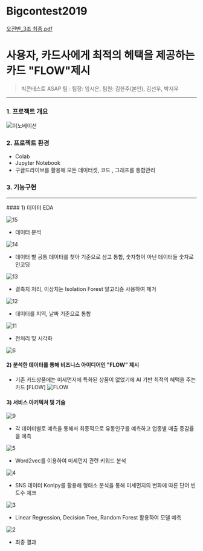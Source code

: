 # Bigcontest2019
[오전반_3조 최종.pdf](https://github.com/schw240/Bigcontest2019/files/4957702/_3.pdf)
# 사용자, 카드사에게 최적의 헤택을 제공하는 카드 "FLOW"제시

> 빅콘테스트 ASAP 팀 : 팀장: 임시은, 팀원: 김한주(본인), 김선우, 박지우

<hr/>

### 1. 프로젝트 개요
![이노베이션](https://user-images.githubusercontent.com/54871612/102210768-f871c200-3f15-11eb-93e4-503444494a58.png)


### 2. 프로젝트 환경
* Colab
* Jupyter Notebook
* 구글드라이브를 활용해 모든 데이터셋, 코드 , 그래프를 통합관리

### 3. 기능구현
<hr/>
#### 1) 데이터 EDA

![15](https://user-images.githubusercontent.com/54871612/102211886-a2058300-3f17-11eb-953d-030368a0b549.png)
* 데이터 분석

![14](https://user-images.githubusercontent.com/54871612/102211885-a2058300-3f17-11eb-859d-77f4c0570a18.png)
* 데이터 별 공통 데이터를 찾아 기준으로 삼고 통합, 숫자형이 아닌 데이터들 숫자로 인코딩

![13](https://user-images.githubusercontent.com/54871612/102211881-a16cec80-3f17-11eb-9159-83cac2dc4859.png)
* 결측치 처리, 이상치는 Isolation Forest 알고리즘 사용하여 제거

![12](https://user-images.githubusercontent.com/54871612/102211880-a16cec80-3f17-11eb-8b09-690b512babdb.png)
* 데이터를 지역, 날짜 기준으로 통합

![11](https://user-images.githubusercontent.com/54871612/102211879-a0d45600-3f17-11eb-841d-9faa1a076888.png)
* 전처리 및 시각화

![6](https://user-images.githubusercontent.com/54871612/102212722-fbba7d00-3f18-11eb-9225-f650c978fab5.png)


#### 2) 분석한 데이터를 통해 비즈니스 아이디어인 "FLOW" 제시
* 기존 카드상품에는 미세먼지에 특화된 상품이 없었기에 AI 기반 최적의 혜택을 주는 카드 [FLOW]
![FLOW](https://user-images.githubusercontent.com/54871612/102212501-aed6a680-3f18-11eb-967d-76e625748714.png)

#### 3) 서비스 아키텍쳐 및 기술
![9](https://user-images.githubusercontent.com/54871612/102212577-cb72de80-3f18-11eb-8f35-d9e397e12a93.png)
* 각 데이터별로 예측을 통해서 최종적으로 유동인구를 예측하고 업종별 매출 증감률을 예측

![5](https://user-images.githubusercontent.com/54871612/102212795-1ab90f00-3f19-11eb-810a-f9a8c610e9d3.png)
* Word2vec를 이용하여 미세먼지 관련 키워드 분석

![4](https://user-images.githubusercontent.com/54871612/102212788-17be1e80-3f19-11eb-9657-e0bbb96a881c.png)
* SNS 데이터 Konlpy를 활용해 형태소 분석을 통해 미세먼지의 변화에 따른 단어 빈도수 체크

![3](https://user-images.githubusercontent.com/54871612/102212785-168cf180-3f19-11eb-9e42-f56156d2b2ec.png)
* Linear Regression, Decision Tree, Random Forest 활용하여 모델 예측

![2](https://user-images.githubusercontent.com/54871612/102212799-1bea3c00-3f19-11eb-9b9f-215c17d4d88a.png)
* 최종 결과

